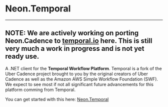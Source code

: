 ﻿Neon.Temporal
============

---
**NOTE:** We are actively working on porting **Neon.Cadence** to [temporal.io](https://temporal.io/) here.  This is still very much a work in progress and is not yet ready use.
---

A .NET client for the **Temporal Workflow Platform**.  Temporal is a fork of the Uber Cadence project brought to you by the original creators of Uber Cadence as well as the Amazon AWS Simple Workflow Foundation (SWF).  We expect to see most if not all significant future advancements for this platform comming from Temporal.

You can get started with this here: [Neon.Temporal](https://doc.neonkube.com/Neon.Temporal-Overview.htm)
